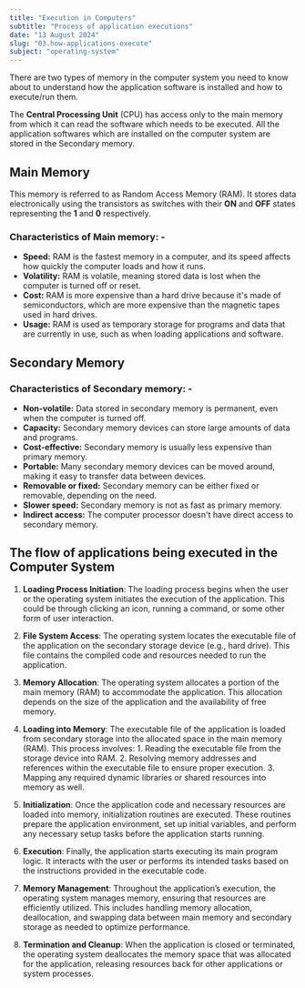 ```yaml
---
title: "Execution in Computers"
subtitle: "Process of application executions"
date: "13 August 2024"
slug: "03.how-applications-execute"
subject: "operating-system"
---
```


There are two types of memory in the computer system you need to know about to understand how the application software is installed and how to execute/run them.

The **Central Processing Unit** (CPU) has access only to the main memory from which it can read the software which needs to be executed. All the application softwares which are installed on the computer system are stored in the Secondary memory.

## Main Memory

This memory is referred to as Random Access Memory (RAM). It stores data electronically using the transistors as switches with their **ON** and **OFF** states representing the **1** and **0** respectively.

### Characteristics of Main memory: -

- **Speed:** RAM is the fastest memory in a computer, and its speed affects how quickly the computer loads and how it runs.
- **Volatility:** RAM is volatile, meaning stored data is lost when the computer is turned off or reset.
- **Cost:** RAM is more expensive than a hard drive because it's made of semiconductors, which are more expensive than the magnetic tapes used in hard drives.
- **Usage:** RAM is used as temporary storage for programs and data that are currently in use, such as when loading applications and software.

## Secondary Memory

### Characteristics of Secondary memory: -

- **Non-volatile:** Data stored in secondary memory is permanent, even when the computer is turned off.
- **Capacity:** Secondary memory devices can store large amounts of data and programs.
- **Cost-effective:** Secondary memory is usually less expensive than primary memory.
- **Portable:** Many secondary memory devices can be moved around, making it easy to transfer data between devices.
- **Removable or fixed:** Secondary memory can be either fixed or removable, depending on the need.
- **Slower speed:** Secondary memory is not as fast as primary memory.
- **Indirect access:** The computer processor doesn't have direct access to secondary memory.

## The flow of applications being executed in the Computer System

1. **Loading Process Initiation**: The loading process begins when the user or the operating system initiates the execution of the application. This could be through clicking an icon, running a command, or some other form of user interaction.
   <br>

2. **File System Access**: The operating system locates the executable file of the application on the secondary storage device (e.g., hard drive). This file contains the compiled code and resources needed to run the application.
   <br>

3. **Memory Allocation**: The operating system allocates a portion of the main memory (RAM) to accommodate the application. This allocation depends on the size of the application and the availability of free memory.
   <br>

4. **Loading into Memory**: The executable file of the application is loaded from secondary storage into the allocated space in the main memory (RAM). This process involves: 1. Reading the executable file from the storage device into RAM. 2. Resolving memory addresses and references within the executable file to ensure proper execution. 3. Mapping any required dynamic libraries or shared resources into memory as well.
   <br>

5. **Initialization**: Once the application code and necessary resources are loaded into memory, initialization routines are executed. These routines prepare the application environment, set up initial variables, and perform any necessary setup tasks before the application starts running.
   <br>

6. **Execution**: Finally, the application starts executing its main program logic. It interacts with the user or performs its intended tasks based on the instructions provided in the executable code.
   <br>

7. **Memory Management**: Throughout the application’s execution, the operating system manages memory, ensuring that resources are efficiently utilized. This includes handling memory allocation, deallocation, and swapping data between main memory and secondary storage as needed to optimize performance.
   <br>

8. **Termination and Cleanup**: When the application is closed or terminated, the operating system deallocates the memory space that was allocated for the application, releasing resources back for other applications or system processes.

